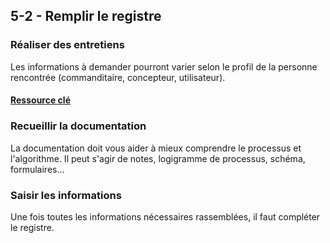## 5-2 - Remplir le registre

### Réaliser des entretiens

Les informations à demander pourront varier selon le profil de la personne rencontrée (commanditaire, concepteur, utilisateur).

#### [Ressource clé](https://nx12829.your-storageshare.de/s/KBWnECMyCYZF7CQ)

### Recueillir la documentation

La documentation doit vous aider à mieux comprendre le processus et l'algorithme. Il peut s'agir de notes, logigramme de processus, schéma, formulaires...

### Saisir les informations

Une fois toutes les informations nécessaires rassemblées, il faut compléter le registre.